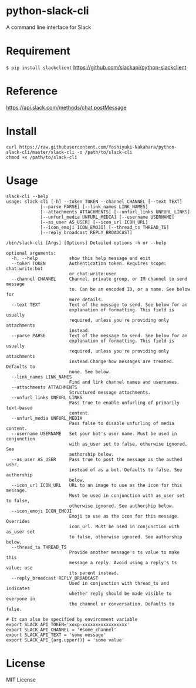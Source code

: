 # python-slack-cli
A command line interface for Slack

# Requirement
`$ pip install slackclient`
https://github.com/slackapi/python-slackclient

# Reference
  https://api.slack.com/methods/chat.postMessage

# Install
    curl https://raw.githubusercontent.com/Yoshiyuki-Nakahara/python-slack-cli/master/slack-cli -o /path/to/slack-cli
    chmod +x /path/to/slack-cli

# Usage
    slack-cli --help
    usage: slack-cli [-h] --token TOKEN --channel CHANNEL [--text TEXT]
                 [--parse PARSE] [--link_names LINK_NAMES]
                 [--attachments ATTACHMENTS] [--unfurl_links UNFURL_LINKS]
                 [--unfurl_media UNFURL_MEDIA] [--username USERNAME]
                 [--as_user AS_USER] [--icon_url ICON_URL]
                 [--icon_emoji ICON_EMOJI] [--thread_ts THREAD_TS]
                 [--reply_broadcast REPLY_BROADCAST]

    /bin/slack-cli [Args] [Options] Detailed options -h or --help

    optional arguments:
      -h, --help            show this help message and exit
      --token TOKEN         Authentication token. Requires scope: chat:write:bot
                            or chat:write:user
      --channel CHANNEL     Channel, private group, or IM channel to send message
                            to. Can be an encoded ID, or a name. See below for
                            more details.
      --text TEXT           Text of the message to send. See below for an
                            explanation of formatting. This field is usually
                            required, unless you're providing only attachments
                            instead.
      --parse PARSE         Text of the message to send. See below for an
                            explanation of formatting. This field is usually
                            required, unless you're providing only attachments
                            instead.Change how messages are treated. Defaults to
                            none. See below.
      --link_names LINK_NAMES
                            Find and link channel names and usernames.
      --attachments ATTACHMENTS
                            Structured message attachments.
      --unfurl_links UNFURL_LINKS
                            Pass true to enable unfurling of primarily text-based
                            content.
      --unfurl_media UNFURL_MEDIA
                            Pass false to disable unfurling of media content.
      --username USERNAME   Set your bot's user name. Must be used in conjunction
                            with as_user set to false, otherwise ignored. See
                            authorship below.
      --as_user AS_USER     Pass true to post the message as the authed user,
                            instead of as a bot. Defaults to false. See authorship
                            below.
      --icon_url ICON_URL   URL to an image to use as the icon for this message.
                            Must be used in conjunction with as_user set to false,
                            otherwise ignored. See authorship below.
      --icon_emoji ICON_EMOJI
                            Emoji to use as the icon for this message. Overrides
                            icon_url. Must be used in conjunction with as_user set
                            to false, otherwise ignored. See authorship below.
      --thread_ts THREAD_TS
                            Provide another message's ts value to make this
                            message a reply. Avoid using a reply's ts value; use
                            its parent instead.
      --reply_broadcast REPLY_BROADCAST
                            Used in conjunction with thread_ts and indicates
                            whether reply should be made visible to everyone in
                            the channel or conversation. Defaults to false.

    # It can also be specified by environment variable
    export SLACK_API_TOKEN='xoxp-xxxxxxxxxxxxxxxxx'
    export SLACK_API_CHANNEL = '#some_channel'
    export SLACK_API_TEXT = 'some message'
    export SLACK_API_{arg.upper()} = 'some value'

# License
MIT License
